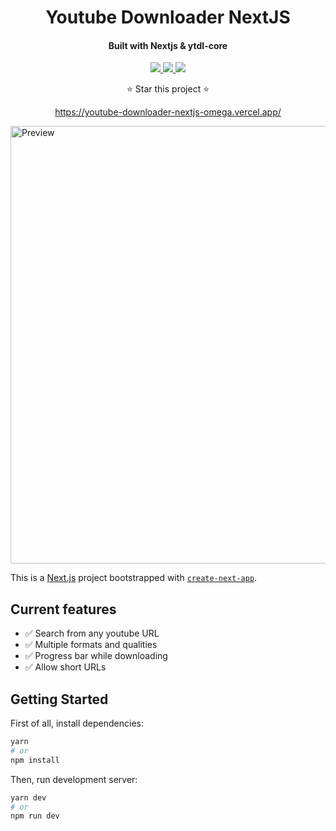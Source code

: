 <h1 align="center">Youtube Downloader NextJS</h1>
<h4 align="center">Built with Nextjs & ytdl-core</h4>
<p align="center">
    <a href="https://vercel.com/">
        <img src="https://img.shields.io/badge/Vercel-Deployed-green?logo=vercel&logoColor=black&labelColor=white" />
    </a>
    <a href="https://react.dev/">
        <img src="https://img.shields.io/badge/React-Built-teal?logo=react&logoColor=teal&labelColor=white" />
    </a>
    <a href="https://nextjs.org/">
        <img src="https://img.shields.io/badge/React-Built-blue?logo=next.js&logoColor=black&labelColor=white" />
    </a>            
    <p align="center">⭐️ Star this project ⭐️</p>
    <a href="https://youtube-downloader-nextjs-omega.vercel.app/"><p align="center">https://youtube-downloader-nextjs-omega.vercel.app/</p></a>
</p>
<img title="Preview" src="https://github.com/Its-Zeus/YoutubeDownloader-Nextjs/assets/101791373/79f65db0-1f42-4aa7-9e80-07cecd8c2dbc" width="700" />

This is a [Next.js](https://nextjs.org/) project bootstrapped with [`create-next-app`](https://github.com/vercel/next.js/tree/canary/packages/create-next-app).

## Current features
- ✅ Search from any youtube URL
- ✅ Multiple formats and qualities
- ✅ Progress bar while downloading
- ✅ Allow short URLs

## Getting Started

First of all, install dependencies:

```bash
yarn
# or
npm install
```

Then, run development server:

```bash
yarn dev
# or
npm run dev
